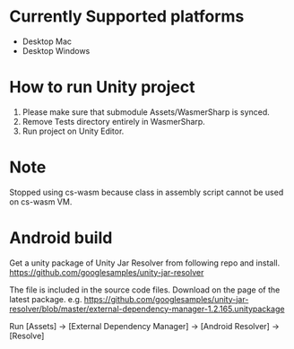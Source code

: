 # Currently Supported platforms
- Desktop Mac
- Desktop Windows

# How to run Unity project
1. Please make sure that submodule Assets/WasmerSharp is synced.
2. Remove Tests directory entirely in WasmerSharp.
3. Run project on Unity Editor.

# Note
Stopped using cs-wasm because class in assembly script cannot be used on cs-wasm VM.

# Android build
Get a unity package of Unity Jar Resolver from following repo and install. https://github.com/googlesamples/unity-jar-resolver

The file is included in the source code files. Download on the page of the latest package. e.g. https://github.com/googlesamples/unity-jar-resolver/blob/master/external-dependency-manager-1.2.165.unitypackage

Run [Assets] -> [External Dependency Manager] -> [Android Resolver] -> [Resolve]